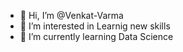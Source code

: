 - 👋 Hi, I’m @Venkat-Varma
- 👀 I’m interested in Learnig new skills 
- 🌱 I’m currently learning Data Science


<!---
Venkat-Varma/Venkat-Varma is a ✨ special ✨ repository because its `README.md` (this file) appears on your GitHub profile.
You can click the Preview link to take a look at your changes.
--->
